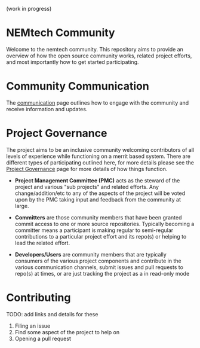 (work in progress)

# NEMtech Community

Welcome to the nemtech community.  This repository aims to provide an overview of how the open source community works, related project efforts, and most importantly how to get started participating.

# Community Communication 

The [communication](communication/) page outlines how to engage with the community and receive information and updates.

# Project Governance

The project aims to be an inclusive community welcoming contributors of all levels of experience while functioning on a merrit based system.  There are different types of participating outlined here, for more details please see the [Project Governance] page for more details of how things function.

* **Project Management Committee (PMC)** acts as the steward of the project and various "sub projects" and related efforts. Any change/addition/etc to any of the aspects of the project will be voted upon by the PMC taking input and feedback from the community at large.

* **Committers** are those community members that have been granted commit access to one or more source repositories.  Typically becoming a committer means a participant is making regular to semi-regular contributions to a particular project effort and its repo(s) or helping to lead the related effort.

* **Developers/Users** are community members that are typically consumers of the various project components and contribute in the various communication channels, submit issues and pull requests to repo(s) at times, or are just tracking the project as a in read-only mode


# Contributing

TODO: add links and details for these

  1. Filing an issue
  2. Find some aspect of the project to help on
  3. Opening a pull request



[Project Governance]:/governance.md
